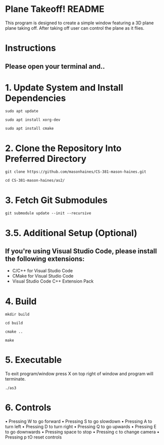 # Plane Takeoff! README

This program is designed to create a simple window featuring a 3D plane plane taking off. After taking off user can control the plane as it flies.

# Instructions 
## Please open your terminal and..


# 1. Update System and Install Dependencies

    sudo apt update

    sudo apt install xorg-dev

    sudo apt install cmake

# 2. Clone the Repository Into Preferred Directory

    git clone https://github.com/masonhaines/CS-381-mason-haines.git

    cd CS-381-mason-haines/as2/

# 3. Fetch Git Submodules

    git submodule update --init --recursive

# 3.5. Additional Setup (Optional)

## If you're using Visual Studio Code, please install the following extensions:

-   C/C++ for Visual Studio Code
-   CMake for Visual Studio Code
-   Visual Studio Code C++ Extension Pack

# 4. Build

    mkdir build

    cd build

    cmake ..
    
    make

# 5. Executable
To exit program/window press X on top right of window and program will terminate. 

    ./as3

# 6. Controls

• Pressing W to go forward
• Pressing S to go slowdown
• Pressing A to turn left 
• Pressing D to turn right 
• Pressing Q to go upwards
• Pressing E to go downwards
• Pressing space to stop
• Pressing c to change camera
• Pressing p tO reset controls